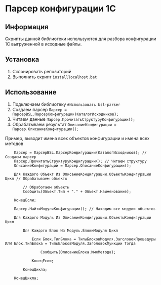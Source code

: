 ﻿# Парсер конфигурации 1С

## Информация

Скрипты данной библиотеки используются для разбора конфигурации 1С выгруженной в исходные файлы.

## Установка

1. Склонировать репозиторий
2. Выполнить скрипт `installlocalhost.bat`

## Использование

1. Подключаем библиотеку `#Использовать bsl-parser`
2. Создаем парсер `Парсер = ПарсерBSL.ПарсерКонфигурации(КаталогИсходников);`
3. Читаем данные `Парсер.ПрочитатьСтруктуруКонфигурации();`
4. Обрабатываем результат `ОписаниеКонфигурации = Парсер.ОписаниеКонфигурации();`

Пример, выводит имена всех объектов конфигурации и имена всех методов

```bsl
    Парсер = ПарсерBSL.ПарсерКонфигурации(КаталогИсходников); // Создаем парсер
    Парсер.ПрочитатьСтруктуруКонфигурации(); // Читаем структуру
    ОписаниеКонфигурации = Парсер.ОписаниеКонфигурации();

    Для Каждого Объект Из ОписаниеКонфигурации.ОбъектыКонфигурации Цикл // Обрабатываем объекты

        // Обработаем объекты
        Сообщить(Объект.Тип + "." + Объект.Наименование);

    КонецЕсли;

    Парсер.НайтиМодулиКонфигурации(); // Находим все модули объектов

    Для Каждого Модуль Из ОписаниеКонфигурации.ОбъектыКонфигурации Цикл

        Для Каждого Блок Из Модуль.БлокиМодуля Цикл

            Если Блок.ТипБлока = ТипыБлоковМодуля.ЗаголовокПроцедуры ИЛИ Блок.ТипБлока = ТипыБлоковМодуля.ЗаголовокФункции Тогда

                Сообщить(ОписаниеБлока.ИмяМетода);

            КонецЕсли;

        КонецЦикла;

    КонецЦикла;
```
